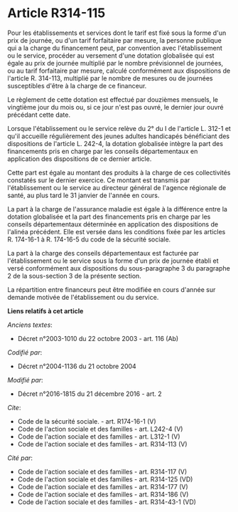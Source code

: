 # Article R314-115

Pour les établissements et services dont le tarif est fixé sous la forme d'un prix de journée, ou d'un tarif forfaitaire par
mesure, la personne publique qui a la charge du financement peut, par convention avec l'établissement ou le service, procéder
au versement d'une dotation globalisée qui est égale au prix de journée multiplié par le nombre prévisionnel de journées, ou
au tarif forfaitaire par mesure, calculé conformément aux dispositions de l'article R. 314-113, multiplié par le nombre de
mesures ou de journées susceptibles d'être à la charge de ce financeur. 

Le règlement de cette dotation est effectué par douzièmes mensuels, le vingtième jour du mois ou, si ce jour n'est pas ouvré,
le dernier jour ouvré précédant cette date. 

Lorsque l'établissement ou le service relève du 2° du I de l'article L. 312-1 et qu'il accueille régulièrement des jeunes
adultes handicapés bénéficiant des dispositions de l'article L. 242-4, la dotation globalisée intègre la part des
financements pris en charge par les conseils départementaux en application des dispositions de ce dernier article. 

Cette part est égale au montant des produits à la charge de ces collectivités constatés sur le dernier exercice. Ce montant
est transmis par l'établissement ou le service au directeur général de l'agence régionale de santé, au plus tard le 31
janvier de l'année en cours. 

La part à la charge de l'assurance maladie est égale à la différence entre la dotation globalisée et la part des financements
pris en charge par les conseils départementaux déterminée en application des dispositions de l'alinéa précédent. Elle est
versée dans les conditions fixée par les articles R. 174-16-1 à R. 174-16-5 du code de la sécurité sociale. 

La part à la charge des conseils départementaux est facturée par l'établissement ou le service sous la forme d'un prix de
journée établi et versé conformément aux dispositions du sous-paragraphe 3 du paragraphe 2 de la sous-section 3 de la
présente section. 

La répartition entre financeurs peut être modifiée en cours d'année sur demande motivée de l'établissement ou du service.

**Liens relatifs à cet article**

_Anciens textes_:

  - Décret n°2003-1010 du 22 octobre 2003 - art. 116 (Ab)

_Codifié par_:

  - Décret n°2004-1136 du 21 octobre 2004

_Modifié par_:

  - Décret n°2016-1815 du 21 décembre 2016 - art. 2

_Cite_:

  - Code de la sécurité sociale. - art. R174-16-1 (V)
  - Code de l'action sociale et des familles - art. L242-4 (V)
  - Code de l'action sociale et des familles - art. L312-1 (V)
  - Code de l'action sociale et des familles - art. R314-113 (V)

_Cité par_:

  - Code de l'action sociale et des familles - art. R314-117 (V)
  - Code de l'action sociale et des familles - art. R314-125 (VD)
  - Code de l'action sociale et des familles - art. R314-177 (V)
  - Code de l'action sociale et des familles - art. R314-186 (V)
  - Code de l'action sociale et des familles - art. R314-43-1 (VD)
